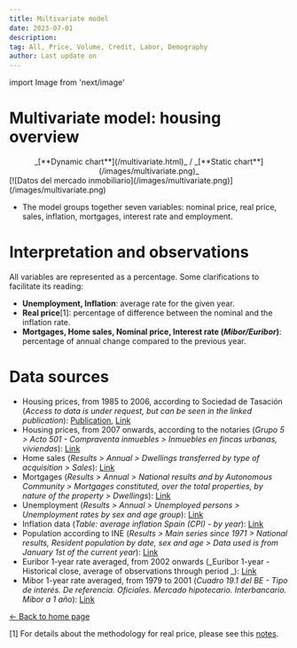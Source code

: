```yaml
---
title: Multivariate model
date: 2023-07-01
description:
tag: All, Price, Volume, Credit, Labor, Demography
author: Last update on
---
```


import Image from 'next/image'

# Multivariate model: housing overview

<div align="center">_[**Dynamic chart**](/multivariate.html)_ / _[**Static chart**](/images/multivariate.png)_</div>
<span>[![Datos del mercado inmobiliario](/images/multivariate.png)](/images/multivariate.png)</span>

- The model groups together seven variables: nominal price, real price, sales, inflation, mortgages, interest rate and employment.

# Interpretation and observations

All variables are represented as a percentage. Some clarifications to facilitate its reading:

- **Unemployment, Inflation**: average rate for the given year.
- **Real price**[1]: percentage of difference between the nominal and the inflation rate.
- **Mortgages, Home sales, Nominal price, Interest rate (_Mibor/Euribor_)**: percentage of annual change compared to the previous year.

# Data sources

- Housing prices, from 1985 to 2006, according to Sociedad de Tasación (_Access to data is under request, but can be seen in the linked publication_): [Publication](https://www.st-tasacion.es/ext/pdf/estudios/sep19/2-Evolucion_de_Precios_de_Vivienda.pdf), [Link](https://www.st-tasacion.es/informe-de-tendencias-digital/)
- Housing prices, from 2007 onwards, according to the notaries (_Grupo 5 > Acto 501 - Compraventa inmuebles > Inmuebles en fincas urbanas, viviendas_): [Link](http://www.notariado.org/liferay/web/cien/estadisticas-al-completo)
- Home sales (_Results > Annual > Dwellings transferred by type of acquisition  > Sales_): [Link](https://www.ine.es/dyngs/INEbase/en/operacion.htm?c=Estadistica_C&cid=1254736171438&menu=resultados&idp=1254735576757)
- Mortgages (_Results > Annual > National results and by Autonomous Community > Mortgages constituted, over the total properties, by nature of the property > Dwellings_): [Link](https://www.ine.es/dyngs/INEbase/en/operacion.htm?c=Estadistica_C&cid=1254736170236&menu=resultados&idp=1254735576757#!tabs-1254736169948)
- Unemployment (_Results > Annual > Unemployed persons > Unemployment rates by sex and age group_): [Link](https://www.ine.es/dyngs/INEbase/en/operacion.htm?c=Estadistica_C&cid=1254736176918&menu=resultados&idp=1254735976595#!tabs-1254736195128)
- Inflation data (_Table: average inflation Spain (CPI) - by year_): [Link](https://www.inflation.eu/en/inflation-rates/spain/historic-inflation/cpi-inflation-spain.aspx)
- Population according to INE (_Results > Main series since 1971 > National results, Resident population by date, sex and age > Data used is from January 1st of the current year_): [Link](https://www.ine.es/dyngs/INEbase/en/operacion.htm?c=Estadistica_C&cid=1254736176951&menu=resultados&idp=1254735572981)
- Euribor 1-year rate averaged, from 2002 onwards (_Euribor 1-year - Historical close, average of observations through period _): [Link](https://sdw.ecb.europa.eu/quickview.do?SERIES_KEY=143.FM.M.U2.EUR.RT.MM.EURIBOR1YD_.HSTA)
- Mibor 1-year rate averaged, from 1979 to 2001 (_Cuadro 19.1 del BE - Tipo de interés. De referencia. Oficiales. Mercado hipotecario. Interbancario. Mibor a 1 año_): [Link](https://www.bde.es/webbde/es/estadis/infoest/temas/sb_tiintref.html)

<div class="meta-line"><a class="meta-back" href="/">← Back to home page</a></div>

[1] For details about the methodology for real price, please see this [notes](realprice).
